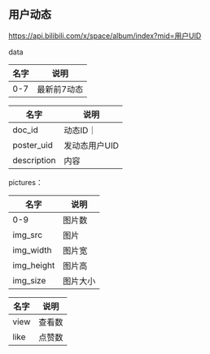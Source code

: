 ## 用户动态

https://api.bilibili.com/x/space/album/index?mid=用户UID


data

|名字|说明|
|----|----|
|0-7|最新前7动态|

|名字|说明|
|----|----|
|doc_id|动态ID｜
|poster_uid|发动态用户UID|
|description|内容|


pictures：

|名字|说明|
|----|----|
|0-9|图片数|
|img_src|图片|
|img_width|图片宽|
|img_height|图片高|
|img_size|图片大小|

|名字|说明|
|----|----|
|view|查看数|
|like|点赞数|
